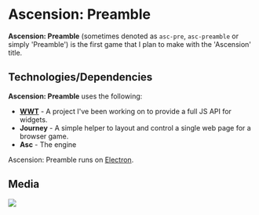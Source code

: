 # Ascension: Preamble
**Ascension: Preamble** (sometimes denoted as `asc-pre`, `asc-preamble` or simply 'Preamble') is the first game that I plan to make
with the 'Ascension' title.

## Technologies/Dependencies
**Ascension: Preamble** uses the following:
* **[WWT](/KILL3RTACO/WWT)** - A project I've been working on to provide a full JS API for widgets.
* **Journey** - A simple helper to layout and control a single web page for a browser game.
* **Asc** - The engine

Ascension: Preamble runs on [Electron](http://electron.atom.io).

## Media
![](http://i.imgur.com/EPwriO8.png)
